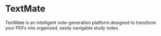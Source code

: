 # TextMate
TextMate is an intelligent note-generation platform designed to transform your PDFs into organized, easily navigable study notes.
